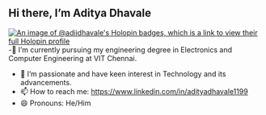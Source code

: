 ## Hi there, I’m Aditya Dhavale
[![An image of @adiidhavale's Holopin badges, which is a link to view their full Holopin profile](https://holopin.me/adiidhavale)](https://holopin.io/@adiidhavale)
-🌱 I’m currently pursuing my engineering degree in Electronics and Computer Engineering at VIT Chennai.
- 👯 I’m passionate and have keen interest in Technology and its advancements.
- 📫 How to reach me: https://www.linkedin.com/in/adityadhavale1199
- 😄 Pronouns: He/Him
<!--
**AdityaDhavale/AdityaDhavale** is a ✨ _special_ ✨ repository because its `README.md` (this file) appears on your GitHub profile.
[![An image of @adiidhavale's Holopin badges, which is a link to view their full Holopin profile](https://holopin.me/adiidhavale)](https://holopin.io/@adiidhavale)
Here are some ideas to get you started:

- 🔭 I’m Aditya Dhavale.
- 🌱 I’m currently pursuing my engineering degree in Electronics and Computer Engineering at VIT Chennai.
- 👯 I’m passionate and have keen interest in Technology and its advancements.
- 📫 How to reach me: https://www.linkedin.com/in/adityadhavale1199
- 😄 Pronouns: He/Him

 
-->
